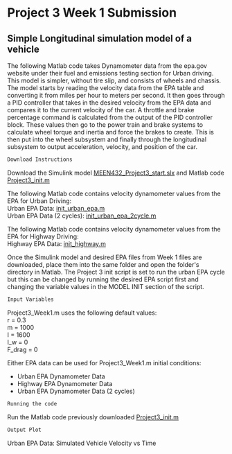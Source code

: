 # Project	3	Week	1	Submission
##  Simple Longitudinal simulation model of a vehicle

The following Matlab code takes Dynamometer data from the epa.gov website under their fuel and emissions testing section for Urban driving. This model is simpler, without tire slip, and consists of wheels and chassis. The model starts by reading the velocity data from the EPA table and converting it from miles per hour to meters per second. It then goes through a PID controller that takes in the desired velocity from the EPA data and compares it to the current velocity of the car. A throttle and brake percentage command is calculated from the output of the PID controller block. These values then go to the power train and brake systems to calculate wheel torque and inertia and force the brakes to create. This is then put into the wheel subsystem and finally through the longitudinal subsystem to output acceleration, velocity, and position of the car.


```markdown
Download Instructions
```
Download the Simulink model [MEEN432_Project3_start.slx](https://github.com/JoshuaSerrano71/MEEN432Sp2025_JoshuaSerrano71/tree/main/Project3/Part1/MEEN432_Project3_start.slx) and Matlab code [Project3_init.m](https://github.com/JoshuaSerrano71/MEEN432Sp2025_JoshuaSerrano71/blob/main/Project3/Part1/Project3_init.m) <br>

The following Matlab code contains velocity dynamometer values from the EPA for Urban Driving: <br>
Urban EPA Data: [init_urban_epa.m](https://github.com/JoshuaSerrano71/MEEN432Sp2025_JoshuaSerrano71/tree/main/Project3/Part1/init_urban_epa.m) <br>
Urban EPA Data (2 cycles): [init_urban_epa_2cycle.m](https://github.com/JoshuaSerrano71/MEEN432Sp2025_JoshuaSerrano71/tree/main/Project3/Part1/init_urban_epa_2cycle.m) <br>

The following Matlab code contains velocity dynamometer values from the EPA for Highway Driving: <br>
Highway EPA Data: [init_highway.m](https://github.com/JoshuaSerrano71/MEEN432Sp2025_JoshuaSerrano71/blob/main/Project3/Part1/init_highway_epa.m) <br>

Once the Simulink model and desired EPA files from Week 1 files are downloaded, place them into the same folder and open the folder's directory in Matlab. The Project 3 init script is set to run the urban EPA cycle but this can be changed by running the desired EPA script first and changing the variable values in the MODEL INIT section of the script. <br>

```markdown
Input Variables
```
Project3_Week1.m uses the following default values: <br>
r = 0.3 <br>
m = 1000 <br>
I = 1600 <br>
I_w = 0 <br>
F_drag = 0 <br>

Either EPA data can be used for Project3_Week1.m initial conditions:
- Urban EPA Dynamometer Data
- Highway EPA Dynamometer Data
- Urban EPA Dynamometer Data (2 cycles)

```markdown
Running the code
```
Run the Matlab code previously downloaded [Project3_init.m](https://github.com/JoshuaSerrano71/MEEN432Sp2025_JoshuaSerrano71/blob/main/Project3/Part1/Project3_init.m)

```markdown
Output Plot
```
Urban EPA Data: Simulated Vehicle Velocity vs Time
